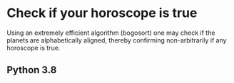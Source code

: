 # Check if your horoscope is true

Using an extremely efficient algorithm (bogosort) one may check if the planets are alphabetically aligned, thereby confirming non-arbitrarily if any horoscope is true.

## Python 3.8
